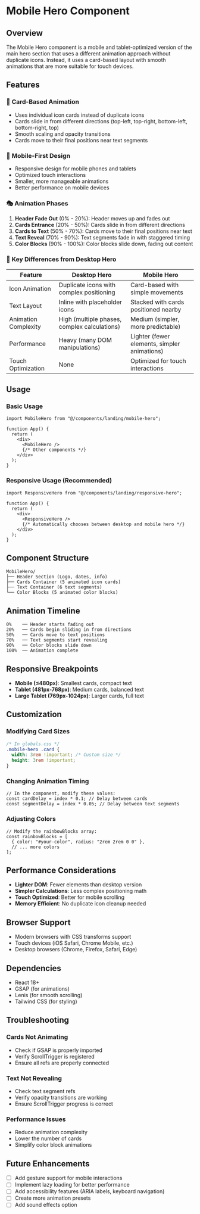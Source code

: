 # Mobile Hero Component

## Overview

The Mobile Hero component is a mobile and tablet-optimized version of the main hero section that uses a different animation approach without duplicate icons. Instead, it uses a card-based layout with smooth animations that are more suitable for touch devices.

## Features

### 🎨 **Card-Based Animation**

- Uses individual icon cards instead of duplicate icons
- Cards slide in from different directions (top-left, top-right, bottom-left, bottom-right, top)
- Smooth scaling and opacity transitions
- Cards move to their final positions near text segments

### 📱 **Mobile-First Design**

- Responsive design for mobile phones and tablets
- Optimized touch interactions
- Smaller, more manageable animations
- Better performance on mobile devices

### 🎭 **Animation Phases**

1. **Header Fade Out** (0% - 20%): Header moves up and fades out
2. **Cards Entrance** (20% - 50%): Cards slide in from different directions
3. **Cards to Text** (50% - 70%): Cards move to their final positions near text
4. **Text Reveal** (70% - 90%): Text segments fade in with staggered timing
5. **Color Blocks** (90% - 100%): Color blocks slide down, fading out content

### 🎯 **Key Differences from Desktop Hero**

| Feature              | Desktop Hero                                 | Mobile Hero                                  |
| -------------------- | -------------------------------------------- | -------------------------------------------- |
| Icon Animation       | Duplicate icons with complex positioning     | Card-based with simple movements             |
| Text Layout          | Inline with placeholder icons                | Stacked with cards positioned nearby         |
| Animation Complexity | High (multiple phases, complex calculations) | Medium (simpler, more predictable)           |
| Performance          | Heavy (many DOM manipulations)               | Lighter (fewer elements, simpler animations) |
| Touch Optimization   | None                                         | Optimized for touch interactions             |

## Usage

### Basic Usage

```tsx
import MobileHero from "@/components/landing/mobile-hero";

function App() {
  return (
    <div>
      <MobileHero />
      {/* Other components */}
    </div>
  );
}
```

### Responsive Usage (Recommended)

```tsx
import ResponsiveHero from "@/components/landing/responsive-hero";

function App() {
  return (
    <div>
      <ResponsiveHero />
      {/* Automatically chooses between desktop and mobile hero */}
    </div>
  );
}
```

## Component Structure

```
MobileHero/
├── Header Section (Logo, dates, info)
├── Cards Container (5 animated icon cards)
├── Text Container (6 text segments)
└── Color Blocks (5 animated color blocks)
```

## Animation Timeline

```
0%    ── Header starts fading out
20%   ── Cards begin sliding in from directions
50%   ── Cards move to text positions
70%   ── Text segments start revealing
90%   ── Color blocks slide down
100%  ── Animation complete
```

## Responsive Breakpoints

- **Mobile (≤480px)**: Smallest cards, compact text
- **Tablet (481px-768px)**: Medium cards, balanced text
- **Large Tablet (769px-1024px)**: Larger cards, full text

## Customization

### Modifying Card Sizes

```css
/* In globals.css */
.mobile-hero .card {
  width: 3rem !important; /* Custom size */
  height: 3rem !important;
}
```

### Changing Animation Timing

```tsx
// In the component, modify these values:
const cardDelay = index * 0.1; // Delay between cards
const segmentDelay = index * 0.05; // Delay between text segments
```

### Adjusting Colors

```tsx
// Modify the rainbowBlocks array:
const rainbowBlocks = [
  { color: "#your-color", radius: "2rem 2rem 0 0" },
  // ... more colors
];
```

## Performance Considerations

- **Lighter DOM**: Fewer elements than desktop version
- **Simpler Calculations**: Less complex positioning math
- **Touch Optimized**: Better for mobile scrolling
- **Memory Efficient**: No duplicate icon cleanup needed

## Browser Support

- Modern browsers with CSS transforms support
- Touch devices (iOS Safari, Chrome Mobile, etc.)
- Desktop browsers (Chrome, Firefox, Safari, Edge)

## Dependencies

- React 18+
- GSAP (for animations)
- Lenis (for smooth scrolling)
- Tailwind CSS (for styling)

## Troubleshooting

### Cards Not Animating

- Check if GSAP is properly imported
- Verify ScrollTrigger is registered
- Ensure all refs are properly connected

### Text Not Revealing

- Check text segment refs
- Verify opacity transitions are working
- Ensure ScrollTrigger progress is correct

### Performance Issues

- Reduce animation complexity
- Lower the number of cards
- Simplify color block animations

## Future Enhancements

- [ ] Add gesture support for mobile interactions
- [ ] Implement lazy loading for better performance
- [ ] Add accessibility features (ARIA labels, keyboard navigation)
- [ ] Create more animation presets
- [ ] Add sound effects option
